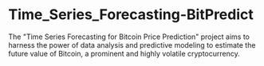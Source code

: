 # Time_Series_Forecasting-BitPredict
The "Time Series Forecasting for Bitcoin Price Prediction" project aims to harness the power of data analysis and predictive modeling to estimate the future value of Bitcoin, a prominent and highly volatile cryptocurrency.
